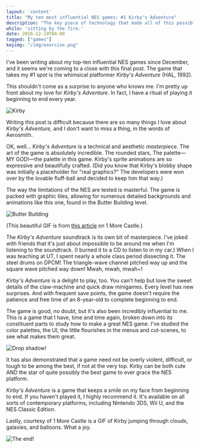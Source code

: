```yaml
---
layout: 'content'
title: "My ten most influential NES games: #1 Kirby's Adventure"
description: "The key piece of technology that made all of this possible is the NES Power Pad, a vinyl mat controller containing a flexible circuit board and a grid of 12 buttons."
while: 'sitting by the fire.'
date: 2016-12-19T04:09
tagged: ["games"]
keyimg: "/img/exercise.png"
---
```


I've been writing about my top-ten influential NES games since December, and it seems we're coming to a close with this final post. The game that takes my #1 spot is the whimsical platformer *Kirby's Adventure* (HAL, 1992).

This shouldn't come as a surprise to anyone who knows me. I'm pretty up front about my love for *Kirby's Adventure.* In fact, I have a ritual of playing it beginning to end every year.

![Kirby](/img/kirby.PNG)

Writing this post is difficult because there are so many things I love about *Kirby's Adventure,* and I don't want to miss a thing, in the words of Aerosmith.

OK, well... *Kirby's Adventure* is a technical and aesthetic *masterpiece.* The art of the game is absolutely incredible. The rounded stars, The palette&mdash;MY GOD!&mdash;the palette in this game. Kirby's sprite animations are so expressive and beautifully crafted. (Did you know that Kirby's blobby shape was initially a placeholder for "real graphics?" The developers were won over by the lovable fluff-ball and decided to keep him that way.) 

The way the limitations of the NES are tested is masterful. The game is packed with graphic tiles, allowing for numerous detailed backgrounds and animations like this one, found in the Butter Building level.

![Butter Building](http://1morecastle.com/wp-content/uploads/2014/03/kirby_fly_butter_building.gif)

(This beautiful GIF is from [this article](http://1morecastle.com/2014/03/kirbys-adventure-jump-animation/) on 1 More Castle.)

The *Kirby's Adventure* soundtrack is its own bit of masterpiece. I've joked with friends that it's just about impossible to be around me when I'm listening to the soundtrack. (I burned it to a CD to listen to in my car.) When I was teaching at UT, I spent nearly a whole class period dissecting it. The steel drums on DPCM! The triangle-wave channel pitched way up and the square wave pitched way down! Mwah, mwah, mwah~!

*Kirby's Adventure* is a delight to play, too. You can't help but love the sweet details of the claw-machine and quick draw minigames. Every level has new surprises. And with frequent save points, the game doesn't require the patience and free time of an 8-year-old to complete beginning to end.

The game is good, no doubt, but it's also been incredibly influential to me. This is a game that I have, time and time again, broken down into its constituent parts to study how to make a great NES game. I've studied the color palettes, the UI, the little flourishes in the menus and cut-scenes, to see what makes them great.

![Drop shadow!](/img/kirbymenu.PNG)

It has also demonstrated that a game need not be overly violent, difficult, or tough to be among the best, if not at the very top. Kirby can be both cute AND the star of quite possibly the best game to ever grace the NES platform.

*Kirby's Adventure* is a game that keeps a smile on my face from beginning to end. If you haven't played it, I highly recommend it. It's available on all sorts of contemporary platforms, including Nintendo 3DS, Wii U, and the NES Classic Edition.

Lastly, courtesy of 1 More Castle is a GIF of Kirby jumping through clouds, galaxies, and balloons. What a joy.

![The end!](/img/kirbys_adventure_masterpiece.gif)


